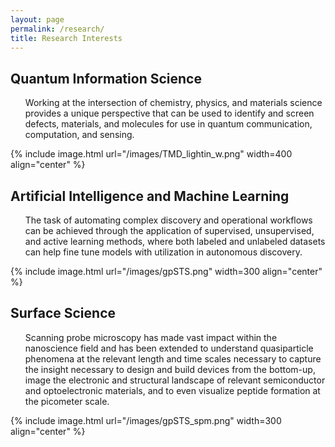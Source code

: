 ```yaml
---
layout: page
permalink: /research/
title: Research Interests
---
```


<h2>Quantum Information Science</h2>
<ul>
	Working at the intersection of chemistry, physics, and materials science provides a unique perspective that can be used to identify and screen defects, materials, and molecules for use in quantum communication, computation, and sensing.
</ul>

{% include image.html url="/images/TMD_lightin_w.png" width=400 align="center" %}


<h2>Artificial Intelligence and Machine Learning</h2>
<ul>
	The task of automating complex discovery and operational workflows can be achieved through the application of supervised, unsupervised, and active learning methods, where both labeled and unlabeled datasets can help fine tune models with utilization in autonomous discovery.
</ul>

{% include image.html url="/images/gpSTS.png" width=300 align="center" %}

<h2>Surface Science</h2>
<ul>
	Scanning probe microscopy has made vast impact within the nanoscience field and has been extended to understand quasiparticle phenomena at the relevant length and time scales necessary to capture the insight necessary to design and build devices from the bottom-up, image the electronic and structural landscape of relevant semiconductor and optoelectronic materials, and to even visualize peptide formation at the picometer scale.
</ul>

{% include image.html url="/images/gpSTS_spm.png" width=300 align="center" %}

<!--
<h2>Research Projects</h2>
<ul>
	<li>
		<b>Project title</b><br>
		University, Duration<br>
		<i>Other details such as advisor's name may go here</i><br>
		<a href=""><div class="color-button">report</div></a><a href=""><div class="color-button">code</div></a>
	</li><br>
	<li>
		<b>Project title</b><br>
		University, Duration<br>
		<i>Other details such as advisor's name may go here</i><br>
		<a href=""><div class="color-button">report</div></a><a href=""><div class="color-button">code</div></a>
	</li><br>
</ul>

<h2>Research Implementations</h2>
<ul>
	<li>
		<b>Title #1</b>: Brief description of this research implementation.<br>
		<a href=""><div class="color-button">paper</div></a><a href=""><div class="color-button">report</div></a><a href=""><div class="color-button">code</div></a>
	</li><br>
	<li>
		<b>Title #2</b>: Brief description of this research implementation.<br>
		<a href=""><div class="color-button">paper</div></a><a href=""><div class="color-button">report</div></a><a href=""><div class="color-button">code</div></a>
	</li><br>
</ul>
-->